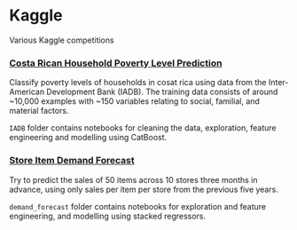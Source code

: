 # Kaggle
Various Kaggle competitions

### [Costa Rican Household Poverty Level Prediction](https://www.kaggle.com/c/costa-rican-household-poverty-prediction)
Classify poverty levels of households in cosat rica using data from the Inter-American Development Bank (IADB). The training data consists of around ~10,000 examples with ~150 variables relating to social, familial, and material factors. 

`IADB` folder contains notebooks for cleaning the data, exploration, feature engineering and modelling using CatBoost.

### [Store Item Demand Forecast](https://www.kaggle.com/c/demand-forecasting-kernels-only/)
Try to predict the sales of 50 items across 10 stores three months in advance, using only sales per item per store from the previous five years. 

`demand_forecast` folder contains notebooks for exploration and feature engineering, and modelling using stacked regressors.
